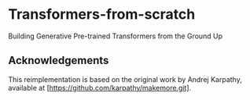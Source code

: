 # Transformers-from-scratch
Building Generative Pre-trained Transformers from the Ground Up

## Acknowledgements
This reimplementation is based on the original work by Andrej Karpathy, available at [https://github.com/karpathy/makemore.git].
